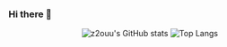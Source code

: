 ### Hi there 👋

<!--
**ilp-sys/ilp-sys** is a ✨ _special_ ✨ repository because its `README.md` (this file) appears on your GitHub profile.

Here are some ideas to get you started:

- 🔭 I’m currently working on ...
- 🌱 I’m currently learning ...
- 👯 I’m looking to collaborate on ...
- 🤔 I’m looking for help with ...
- 💬 Ask me about ...
- 📫 How to reach me: ...
- 😄 Pronouns: ...
- ⚡ Fun fact: ...
-->
<div align="center">
  
![z2ouu's GitHub stats](https://github-readme-stats.vercel.app/api?username=ilp-sys&show_icons=true&theme=great-gatsby)
![Top Langs](https://github-readme-stats.vercel.app/api/top-langs/?username=ilp-sys&langs_count=8&layout=compact&&theme=great-gatsby)
  
</div>


